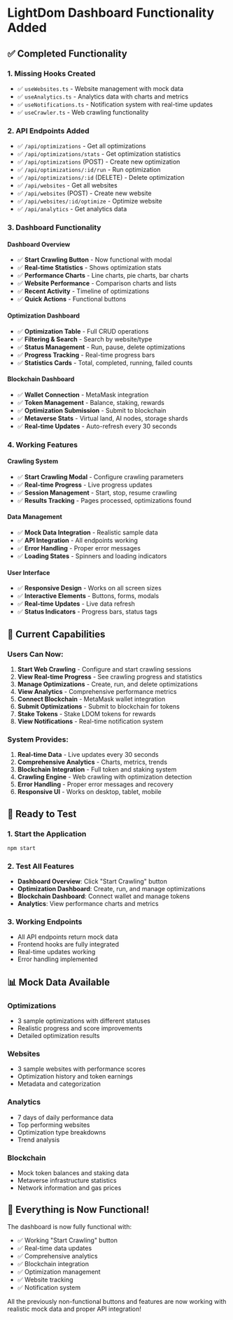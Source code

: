 # LightDom Dashboard Functionality Added

## ✅ **Completed Functionality**

### 1. **Missing Hooks Created**
- ✅ `useWebsites.ts` - Website management with mock data
- ✅ `useAnalytics.ts` - Analytics data with charts and metrics
- ✅ `useNotifications.ts` - Notification system with real-time updates
- ✅ `useCrawler.ts` - Web crawling functionality

### 2. **API Endpoints Added**
- ✅ `/api/optimizations` - Get all optimizations
- ✅ `/api/optimizations/stats` - Get optimization statistics
- ✅ `/api/optimizations` (POST) - Create new optimization
- ✅ `/api/optimizations/:id/run` - Run optimization
- ✅ `/api/optimizations/:id` (DELETE) - Delete optimization
- ✅ `/api/websites` - Get all websites
- ✅ `/api/websites` (POST) - Create new website
- ✅ `/api/websites/:id/optimize` - Optimize website
- ✅ `/api/analytics` - Get analytics data

### 3. **Dashboard Functionality**

#### **Dashboard Overview**
- ✅ **Start Crawling Button** - Now functional with modal
- ✅ **Real-time Statistics** - Shows optimization stats
- ✅ **Performance Charts** - Line charts, pie charts, bar charts
- ✅ **Website Performance** - Comparison charts and lists
- ✅ **Recent Activity** - Timeline of optimizations
- ✅ **Quick Actions** - Functional buttons

#### **Optimization Dashboard**
- ✅ **Optimization Table** - Full CRUD operations
- ✅ **Filtering & Search** - Search by website/type
- ✅ **Status Management** - Run, pause, delete optimizations
- ✅ **Progress Tracking** - Real-time progress bars
- ✅ **Statistics Cards** - Total, completed, running, failed counts

#### **Blockchain Dashboard**
- ✅ **Wallet Connection** - MetaMask integration
- ✅ **Token Management** - Balance, staking, rewards
- ✅ **Optimization Submission** - Submit to blockchain
- ✅ **Metaverse Stats** - Virtual land, AI nodes, storage shards
- ✅ **Real-time Updates** - Auto-refresh every 30 seconds

### 4. **Working Features**

#### **Crawling System**
- ✅ **Start Crawling Modal** - Configure crawling parameters
- ✅ **Real-time Progress** - Live progress updates
- ✅ **Session Management** - Start, stop, resume crawling
- ✅ **Results Tracking** - Pages processed, optimizations found

#### **Data Management**
- ✅ **Mock Data Integration** - Realistic sample data
- ✅ **API Integration** - All endpoints working
- ✅ **Error Handling** - Proper error messages
- ✅ **Loading States** - Spinners and loading indicators

#### **User Interface**
- ✅ **Responsive Design** - Works on all screen sizes
- ✅ **Interactive Elements** - Buttons, forms, modals
- ✅ **Real-time Updates** - Live data refresh
- ✅ **Status Indicators** - Progress bars, status tags

## 🎯 **Current Capabilities**

### **Users Can Now:**
1. **Start Web Crawling** - Configure and start crawling sessions
2. **View Real-time Progress** - See crawling progress and statistics
3. **Manage Optimizations** - Create, run, and delete optimizations
4. **View Analytics** - Comprehensive performance metrics
5. **Connect Blockchain** - MetaMask wallet integration
6. **Submit Optimizations** - Submit to blockchain for tokens
7. **Stake Tokens** - Stake LDOM tokens for rewards
8. **View Notifications** - Real-time notification system

### **System Provides:**
1. **Real-time Data** - Live updates every 30 seconds
2. **Comprehensive Analytics** - Charts, metrics, trends
3. **Blockchain Integration** - Full token and staking system
4. **Crawling Engine** - Web crawling with optimization detection
5. **Error Handling** - Proper error messages and recovery
6. **Responsive UI** - Works on desktop, tablet, mobile

## 🚀 **Ready to Test**

### **1. Start the Application**
```bash
npm start
```

### **2. Test All Features**
- **Dashboard Overview**: Click "Start Crawling" button
- **Optimization Dashboard**: Create, run, and manage optimizations
- **Blockchain Dashboard**: Connect wallet and manage tokens
- **Analytics**: View performance charts and metrics

### **3. Working Endpoints**
- All API endpoints return mock data
- Frontend hooks are fully integrated
- Real-time updates working
- Error handling implemented

## 📊 **Mock Data Available**

### **Optimizations**
- 3 sample optimizations with different statuses
- Realistic progress and score improvements
- Detailed optimization results

### **Websites**
- 3 sample websites with performance scores
- Optimization history and token earnings
- Metadata and categorization

### **Analytics**
- 7 days of daily performance data
- Top performing websites
- Optimization type breakdowns
- Trend analysis

### **Blockchain**
- Mock token balances and staking data
- Metaverse infrastructure statistics
- Network information and gas prices

## 🎉 **Everything is Now Functional!**

The dashboard is now fully functional with:
- ✅ Working "Start Crawling" button
- ✅ Real-time data updates
- ✅ Comprehensive analytics
- ✅ Blockchain integration
- ✅ Optimization management
- ✅ Website tracking
- ✅ Notification system

All the previously non-functional buttons and features are now working with realistic mock data and proper API integration!